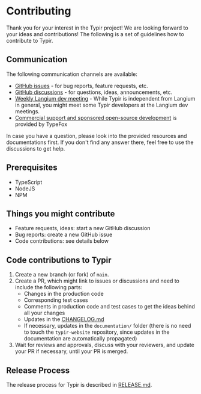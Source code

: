 # Contributing

Thank you for your interest in the Typir project!
We are looking forward to your ideas and contributions!
The following is a set of guidelines how to contribute to Typir.


## Communication

The following communication channels are available:

- [GitHub issues](https://github.com/TypeFox/typir/issues) - for bug reports, feature requests, etc.
- [GitHub discussions](https://github.com/TypeFox/typir/discussions) - for questions, ideas, announcements, etc.
- [Weekly Langium dev meeting](https://github.com/eclipse-langium/langium/discussions/564?sort=new) - While Typir is independent from Langium in general, you might meet some Typir developers at the Langium dev meetings.
- [Commercial support and sponsored open-source development](https://www.typefox.io/contact/) is provided by TypeFox

In case you have a question, please look into the provided resources and documentations first.
If you don't find any answer there, feel free to use the discussions to get help.


## Prerequisites

- TypeScript
- NodeJS
- NPM


## Things you might contribute

- Feature requests, ideas: start a new GitHub discussion
- Bug reports: create a new GitHub issue
- Code contributions: see details below


## Code contributions to Typir

1. Create a new branch (or fork) of `main`.
2. Create a PR, which might link to issues or discussions and need to include the following parts:
    - Changes in the production code
    - Corresponding test cases
    - Comments in production code and test cases to get the ideas behind all your changes
    - Updates in the [CHANGELOG.md](./CHANGELOG.md)
    - If necessary, updates in the `documentation/` folder (there is no need to touch the `typir-website` repository, since updates in the documentation are automatically propagated)
3. Wait for reviews and approvals, discuss with your reviewers, and update your PR if necessary, until your PR is merged.


## Release Process

The release process for Typir is described in [RELEASE.md](./RELEASE.md).
